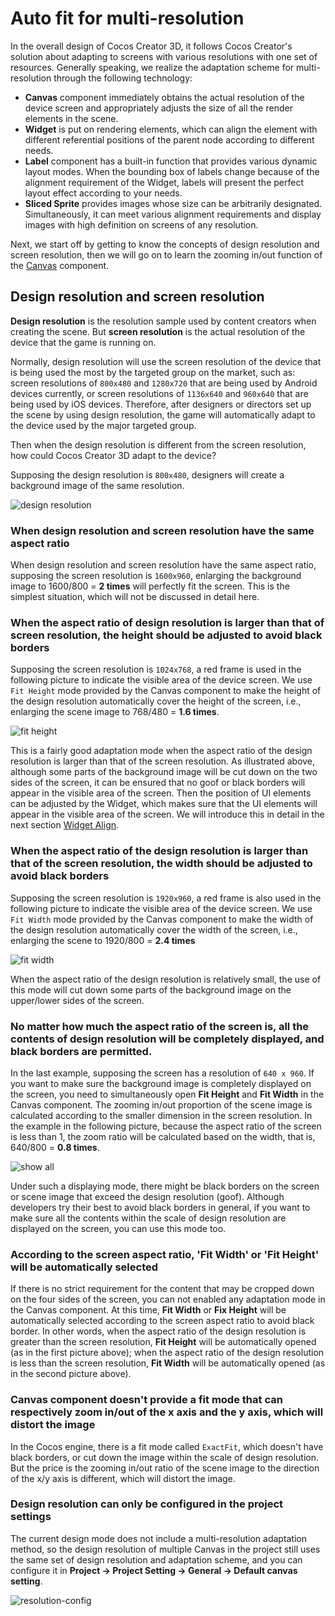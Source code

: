 # Auto fit for multi-resolution

In the overall design of Cocos Creator 3D, it follows Cocos Creator's solution about adapting to screens with various resolutions with one set of resources. Generally speaking, we realize the adaptation scheme for multi-resolution through the following technology:

- **Canvas** component immediately obtains the actual resolution of the device screen and appropriately adjusts the size of all the render elements in the scene.
- **Widget** is put on rendering elements, which can align the element with different referential positions of the parent node according to different needs.
- **Label** component has a built-in function that provides various dynamic layout modes. When the bounding box of labels change because of the alignment requirement of the Widget, labels will present the perfect layout effect according to your needs.
- **Sliced Sprite** provides images whose size can be arbitrarily designated. Simultaneously, it can meet various alignment requirements and display images with high definition on screens of any resolution.

Next, we start off by getting to know the concepts of design resolution and screen resolution, then we will go on to learn the zooming in/out function of the [Canvas](../editor/canvas.md) component.

## Design resolution and screen resolution

**Design resolution** is the resolution sample used by content creators when creating the scene. But **screen resolution** is the actual resolution of the device that the game is running on.

Normally, design resolution will use the screen resolution of the device that is being used the most by the targeted group on the market, such as: screen resolutions of `800x480` and `1280x720` that are being used by Android devices currently, or screen resolutions of `1136x640` and `960x640` that are being used by iOS devices. Therefore, after designers or directors set up the scene by using design resolution, the game will automatically adapt to the device used by the major targeted group.

Then when the design resolution is different from the screen resolution, how could Cocos Creator 3D adapt to the device?

Supposing the design resolution is `800x480`, designers will create a background image of the same resolution.

![design resolution](multi-resolution/design_resolution.png)

### When design resolution and screen resolution have the same aspect ratio

When design resolution and screen resolution have the same aspect ratio, supposing the screen resolution is `1600x960`, enlarging the background image to 1600/800 = **2 times** will perfectly fit the screen. This is the simplest situation, which will not be discussed in detail here.

### When the aspect ratio of design resolution is larger than that of screen resolution, the height should be adjusted to avoid black borders

Supposing the screen resolution is `1024x768`, a red frame is used in the following picture to indicate the visible area of the device screen. We use `Fit Height` mode provided by the Canvas component to make the height of the design resolution automatically cover the height of the screen, i.e., enlarging the scene image to 768/480 = **1.6 times**.

![fit height](multi-resolution/fit_height.png)

This is a fairly good adaptation mode when the aspect ratio of the design resolution is larger than that of the screen resolution. As illustrated above, although some parts of the background image will be cut down on the two sides of the screen, it can be ensured that no goof or black borders will appear in the visible area of the screen. Then the position of UI elements can be adjusted by the Widget, which makes sure that the UI elements will appear in the visible area of the screen. We will introduce this in detail in the next section [Widget Align](widget-align.md).

### When the aspect ratio of the design resolution is larger than that of the screen resolution, the width should be adjusted to avoid black borders

Supposing the screen resolution is `1920x960`, a red frame is also used in the following picture to indicate the visible area of the device screen. We use `Fit Width` mode provided by the Canvas component to make the width of the design resolution automatically cover the width of the screen, i.e., enlarging the scene to 1920/800 = **2.4 times**

![fit width](multi-resolution/fit_width.png)

When the aspect ratio of the design resolution is relatively small, the use of this mode will cut down some parts of the background image on the upper/lower sides of the screen.

### No matter how much the aspect ratio of the screen is, all the contents of design resolution will be completely displayed, and black borders are permitted.

In the last example, supposing the screen has a resolution of `640 x 960`. If you want to make sure the background image is completely displayed on the screen, you need to simultaneously open **Fit Height** and **Fit Width** in the Canvas component. The zooming in/out proportion of the scene image is calculated according to the smaller dimension in the screen resolution. In the example in the following picture, because the aspect ratio of the screen is less than 1, the zoom ratio will be calculated based on the width, that is, 640/800 = **0.8 times**.

![show all](multi-resolution/show_all.png)

Under such a displaying mode, there might be black borders on the screen or scene image that exceed the design resolution (goof). Although developers try their best to avoid black borders in general, if you want to make sure all the contents within the scale of design resolution are displayed on the screen, you can use this mode too.

### According to the screen aspect ratio, 'Fit Width' or 'Fit Height' will be automatically selected

If there is no strict requirement for the content that may be cropped down on the four sides of the screen, you can not enabled any adaptation mode in the Canvas component. At this time, **Fit Width** or **Fix Height** will be automatically selected according to the screen aspect ratio to avoid black border. In other words, when the aspect ratio of the design resolution is greater than the screen resolution, **Fit Height** will be automatically opened (as in the first picture above); when the aspect ratio of the design resolution is less than the screen resolution, **Fit Width** will be automatically opened (as in the second picture above).

### Canvas component doesn't provide a fit mode that can respectively zoom in/out of the x axis and the y axis, which will distort the image

In the Cocos engine, there is a fit mode called `ExactFit`, which doesn't have black borders, or cut down the image within the scale of design resolution. But the price is the zooming in/out ratio of the scene image to the direction of the x/y axis is different, which will distort the image.

### Design resolution can only be configured in the project settings

The current design mode does not include a multi-resolution adaptation method, so the design resolution of multiple Canvas in the project still uses the same set of design resolution and adaptation scheme, and you can configure it in **Project -> Project Setting -> General -> Default canvas setting**.

![resolution-config](multi-resolution/resolution_config.png)
